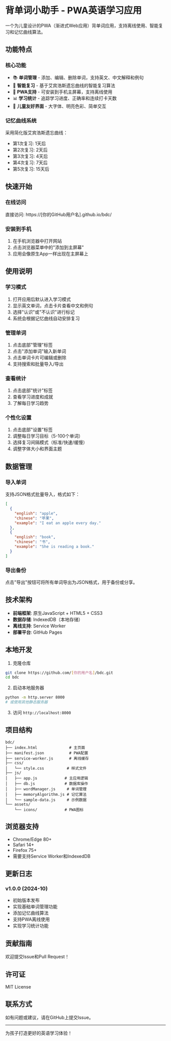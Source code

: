 # 背单词小助手 - PWA英语学习应用

一个为儿童设计的PWA（渐进式Web应用）背单词应用，支持离线使用、智能复习和记忆曲线算法。

## 功能特点

### 核心功能
- 📚 **单词管理** - 添加、编辑、删除单词，支持英文、中文解释和例句
- 🎯 **智能复习** - 基于艾宾浩斯遗忘曲线的智能复习算法
- 📱 **PWA支持** - 可安装到手机主屏幕，支持离线使用
- 📊 **学习统计** - 追踪学习进度、正确率和连续打卡天数
- 🎨 **儿童友好界面** - 大字体、明亮色彩、简单交互

### 记忆曲线系统
采用简化版艾宾浩斯遗忘曲线：
- 第1次复习: 1天后
- 第2次复习: 2天后
- 第3次复习: 4天后
- 第4次复习: 7天后
- 第5次复习: 15天后

## 快速开始

### 在线访问
直接访问: https://[你的GitHub用户名].github.io/bdc/

### 安装到手机
1. 在手机浏览器中打开网站
2. 点击浏览器菜单中的"添加到主屏幕"
3. 应用会像原生App一样出现在主屏幕上

## 使用说明

### 学习模式
1. 打开应用后默认进入学习模式
2. 显示英文单词，点击卡片查看中文和例句
3. 选择"认识"或"不认识"进行标记
4. 系统会根据记忆曲线自动安排复习

### 管理单词
1. 点击底部"管理"标签
2. 点击"添加单词"输入新单词
3. 点击单词卡片可编辑或删除
4. 支持搜索和批量导入/导出

### 查看统计
1. 点击底部"统计"标签
2. 查看学习进度和成就
3. 了解每日学习趋势

### 个性化设置
1. 点击底部"设置"标签
2. 调整每日学习目标（5-100个单词）
3. 选择复习间隔模式（标准/快速/缓慢）
4. 调整字体大小和界面主题

## 数据管理

### 导入单词
支持JSON格式批量导入，格式如下：
```json
[
  {
    "english": "apple",
    "chinese": "苹果",
    "example": "I eat an apple every day."
  },
  {
    "english": "book",
    "chinese": "书",
    "example": "She is reading a book."
  }
]
```

### 导出备份
点击"导出"按钮可将所有单词导出为JSON格式，用于备份或分享。

## 技术架构

- **前端框架**: 原生JavaScript + HTML5 + CSS3
- **数据存储**: IndexedDB（本地存储）
- **离线支持**: Service Worker
- **部署平台**: GitHub Pages

## 本地开发

1. 克隆仓库
```bash
git clone https://github.com/[你的用户名]/bdc.git
cd bdc
```

2. 启动本地服务器
```bash
python -m http.server 8000
# 或使用其他静态服务器
```

3. 访问 `http://localhost:8000`

## 项目结构

```
bdc/
├── index.html              # 主页面
├── manifest.json           # PWA配置
├── service-worker.js       # 离线缓存
├── css/
│   └── style.css          # 样式文件
├── js/
│   ├── app.js            # 主应用逻辑
│   ├── db.js             # 数据库操作
│   ├── wordManager.js     # 单词管理
│   ├── memoryAlgorithm.js # 记忆算法
│   └── sample-data.js     # 示例数据
└── assets/
    └── icons/            # PWA图标
```

## 浏览器支持

- Chrome/Edge 80+
- Safari 14+
- Firefox 75+
- 需要支持Service Worker和IndexedDB

## 更新日志

### v1.0.0 (2024-10)
- 初始版本发布
- 实现基础单词管理功能
- 添加记忆曲线算法
- 支持PWA离线使用
- 实现学习统计功能

## 贡献指南

欢迎提交Issue和Pull Request！

## 许可证

MIT License

## 联系方式

如有问题或建议，请在GitHub上提交Issue。

---

为孩子打造更好的英语学习体验！